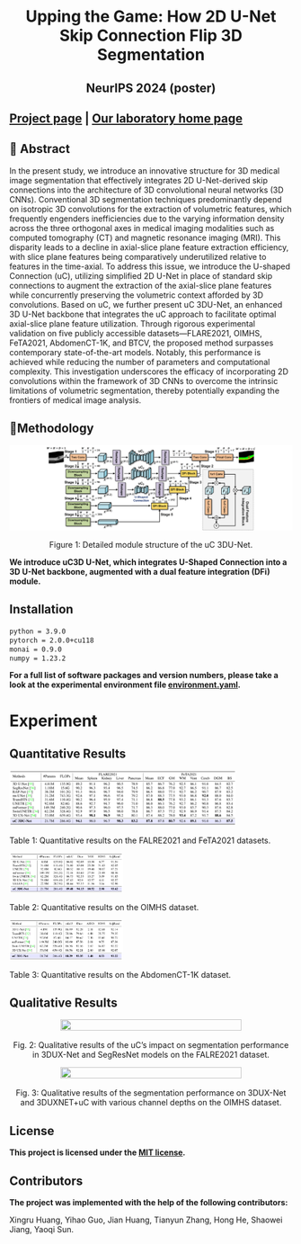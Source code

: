 <div align="center">
  <h1>Upping the Game: How 2D U-Net Skip Connection Flip 3D Segmentation</h1>
  <h2>NeurIPS 2024 (poster)</h2>
</div>

## [Project page](https://github.com/IMOP-lab/U-Shaped-Connection-Pytorch) | [Our laboratory home page](https://github.com/IMOP-lab)

## 📖 Abstract

In the present study, we introduce an innovative structure for 3D medical image segmentation that effectively integrates 2D U-Net-derived skip connections into the architecture of 3D convolutional neural networks (3D CNNs). Conventional 3D segmentation techniques predominantly depend on isotropic 3D convolutions for the extraction of volumetric features, which frequently engenders inefficiencies due to the varying information density across the three orthogonal axes in medical imaging modalities such as computed tomography (CT) and magnetic resonance imaging (MRI). This disparity leads to a decline in axial-slice plane feature extraction efficiency, with slice plane features being comparatively underutilized relative to features in the time-axial. To address this issue, we introduce the U-shaped Connection (uC), utilizing simplified 2D U-Net in place of standard skip connections to augment the extraction of the axial-slice plane features while concurrently preserving the volumetric context afforded by 3D convolutions. Based on uC, we further present uC 3DU-Net, an enhanced 3D U-Net backbone that integrates the uC approach to facilitate optimal axial-slice plane feature utilization. Through rigorous experimental validation on five publicly accessible datasets—FLARE2021, OIMHS, FeTA2021, AbdomenCT-1K, and BTCV, the proposed method surpasses contemporary state-of-the-art models. Notably, this performance is achieved while reducing the number of parameters and computational complexity. This investigation underscores the efficacy of incorporating 2D convolutions within the framework of 3D CNNs to overcome the intrinsic limitations of volumetric segmentation, thereby potentially expanding the frontiers of medical image analysis.

## 🚀Methodology

<div align="center">
  <img src="media/uC-3DU-Net.png">
</div>
<p align="center">
  Figure 1: Detailed module structure of the uC 3DU-Net.
</p>

**We introduce uC3D U-Net, which integrates U-Shaped Connection into a 3D U-Net backbone, augmented with a dual feature integration (DFi) module.**

## Installation
    python = 3.9.0
    pytorch = 2.0.0+cu118
    monai = 0.9.0
    numpy = 1.23.2
**For a full list of software packages and version numbers, please take a look at the experimental environment file [environment.yaml](https://github.com/IMOP-lab/U-Shaped-Connection/blob/main/environment.yaml).**

# Experiment

## Quantitative Results
<div>
  <img src="https://github.com/IMOP-lab/U-Shaped-Connection/blob/main/tables/fig1.png"width=80% height=80%>
</div>
<p>
  Table 1: Quantitative results on the FALRE2021 and FeTA2021 datasets.
</p>

<div>
  <img src="https://github.com/IMOP-lab/U-Shaped-Connection/blob/main/tables/fig2.png"width=40% height=40%>
</div>
<p>
  Table 2: Quantitative results on the OIMHS dataset.
</p>

<div>
  <img src="https://github.com/IMOP-lab/U-Shaped-Connection/blob/main/tables/fig3.png"width=40% height=40%>
</div>
<p>
  Table 3: Quantitative results on the AbdomenCT-1K dataset.
</p>

## Qualitative Results
<div align="center">
  <img src="https://github.com/IMOP-lab/U-Shaped-Connection/blob/main/figures/flare2d.png"width=80% height=80%>
</div>
<p align="center">
  Fig. 2: Qualitative results of the uC’s impact on segmentation performance in 3DUX-Net and SegResNet models on the FALRE2021 dataset.
</p>

<div align="center">
  <img src="https://github.com/IMOP-lab/U-Shaped-Connection/blob/main/figures/image_2d.png"width=80% height=80%>
</div>
<p align="center">
  Fig. 3: Qualitative results of the segmentation performance on 3DUX-Net and 3DUXNET+uC with various channel depths on the OIMHS dataset.
</p>

## License
**This project is licensed under the [MIT license](https://github.com/IMOP-lab/U-Shaped-Connection-Pytorch/blob/main/LICENSE).**

## Contributors
**The project was implemented with the help of the following contributors:**

Xingru Huang, Yihao Guo, Jian Huang, Tianyun Zhang, Hong He, Shaowei Jiang, Yaoqi Sun.



